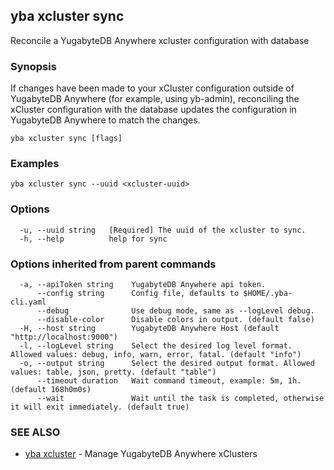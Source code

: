 ## yba xcluster sync

Reconcile a YugabyteDB Anywhere xcluster configuration with database

### Synopsis

If changes have been made to your xCluster configuration outside of YugabyteDB Anywhere (for example, using yb-admin), reconciling the xCluster configuration with the database updates the configuration in YugabyteDB Anywhere to match the changes.

```
yba xcluster sync [flags]
```

### Examples

```
yba xcluster sync --uuid <xcluster-uuid>
```

### Options

```
  -u, --uuid string   [Required] The uuid of the xcluster to sync.
  -h, --help          help for sync
```

### Options inherited from parent commands

```
  -a, --apiToken string    YugabyteDB Anywhere api token.
      --config string      Config file, defaults to $HOME/.yba-cli.yaml
      --debug              Use debug mode, same as --logLevel debug.
      --disable-color      Disable colors in output. (default false)
  -H, --host string        YugabyteDB Anywhere Host (default "http://localhost:9000")
  -l, --logLevel string    Select the desired log level format. Allowed values: debug, info, warn, error, fatal. (default "info")
  -o, --output string      Select the desired output format. Allowed values: table, json, pretty. (default "table")
      --timeout duration   Wait command timeout, example: 5m, 1h. (default 168h0m0s)
      --wait               Wait until the task is completed, otherwise it will exit immediately. (default true)
```

### SEE ALSO

* [yba xcluster](yba_xcluster.md)	 - Manage YugabyteDB Anywhere xClusters

